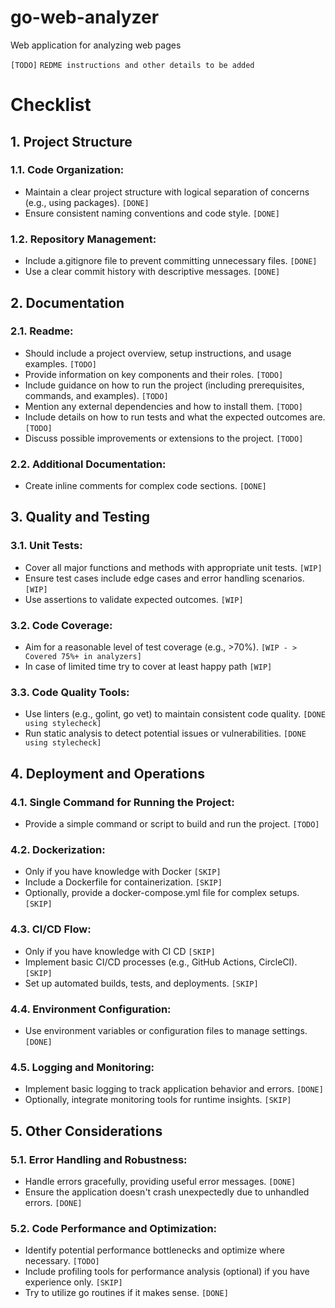 # go-web-analyzer
Web application for analyzing web pages

`[TODO]`
`REDME instructions and other details to be added`


# Checklist #

## 1. Project Structure ##
### 1.1. Code Organization: ###
- Maintain a clear project structure with logical separation of concerns (e.g., using packages). `[DONE]`
- Ensure consistent naming conventions and code style. `[DONE]`

### 1.2. Repository Management: ###
- Include a.gitignore file to prevent committing unnecessary files. `[DONE]`
- Use a clear commit history with descriptive messages. `[DONE]`

## 2. Documentation ##
### 2.1. Readme: ###
- Should include a project overview, setup instructions, and usage examples. `[TODO]`
- Provide information on key components and their roles. `[TODO]`
- Include guidance on how to run the project (including prerequisites, commands, and examples). `[TODO]`
- Mention any external dependencies and how to install them. `[TODO]`
- Include details on how to run tests and what the expected outcomes are. `[TODO]`
- Discuss possible improvements or extensions to the project. `[TODO]`

### 2.2. Additional Documentation: ###
- Create inline comments for complex code sections. `[DONE]`

## 3. Quality and Testing ##
### 3.1. Unit Tests: ###
- Cover all major functions and methods with appropriate unit tests. `[WIP]`
- Ensure test cases include edge cases and error handling scenarios. `[WIP]`
- Use assertions to validate expected outcomes. `[WIP]`

### 3.2. Code Coverage: ###
- Aim for a reasonable level of test coverage (e.g., >70%). `[WIP - > Covered 75%+ in analyzers]`
- In case of limited time try to cover at least happy path `[WIP]`

### 3.3. Code Quality Tools: ###
- Use linters (e.g., golint, go vet) to maintain consistent code quality. `[DONE using stylecheck]`
- Run static analysis to detect potential issues or vulnerabilities. `[DONE using stylecheck]`

## 4. Deployment and Operations ##
### 4.1. Single Command for Running the Project: ###
- Provide a simple command or script to build and run the project. `[TODO]`

### 4.2. Dockerization: ###
- Only if you have knowledge with Docker `[SKIP]`
- Include a Dockerfile for containerization. `[SKIP]`
- Optionally, provide a docker-compose.yml file for complex setups. `[SKIP]`

### 4.3. CI/CD Flow: ###
- Only if you have knowledge with CI CD `[SKIP]`
- Implement basic CI/CD processes (e.g., GitHub Actions, CircleCI). `[SKIP]`
- Set up automated builds, tests, and deployments. `[SKIP]`

### 4.4. Environment Configuration: ###
- Use environment variables or configuration files to manage settings. `[DONE]`

### 4.5. Logging and Monitoring: ###
- Implement basic logging to track application behavior and errors. `[DONE]`
- Optionally, integrate monitoring tools for runtime insights. `[SKIP]`

## 5. Other Considerations ##
### 5.1. Error Handling and Robustness: ###
- Handle errors gracefully, providing useful error messages. `[DONE]`
- Ensure the application doesn't crash unexpectedly due to unhandled errors. `[DONE]`

### 5.2. Code Performance and Optimization: ###
- Identify potential performance bottlenecks and optimize where necessary. `[TODO]`
- Include profiling tools for performance analysis (optional) if you have experience only. `[SKIP]`
- Try to utilize go routines if it makes sense. `[DONE]`
